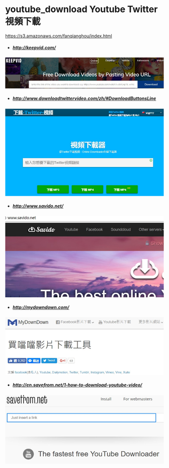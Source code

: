# youtube_download  Youtube Twitter 視頻下載
https://s3.amazonaws.com/fanqianghou/index.html

- ##### http://keepvid.com/
![](https://github.com/1024china/youtube_download/blob/master/img/keepvid.jpg)

- ##### http://www.downloadtwittervideo.com/zh/#DownloadButtonsLine
![](https://github.com/1024china/youtube_download/blob/master/img/2017-06-12_125145.jpg)

- ##### http://www.savido.net/
![](https://github.com/1024china/youtube_download/blob/master/img/2017-06-12_125710.jpg)

- ##### http://mydowndown.com/
![](https://github.com/1024china/youtube_download/blob/master/img/mydowndown.jpg)

- ##### http://en.savefrom.net/1-how-to-download-youtube-video/
![](https://github.com/1024china/youtube_download/blob/master/img/savefrom.jpg)


